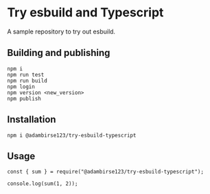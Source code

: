 # Try esbuild and Typescript

A sample repository to try out esbuild.

## Building and publishing

    npm i
    npm run test
    npm run build
    npm login
    npm version <new_version>
    npm publish

## Installation

    npm i @adambirse123/try-esbuild-typescript

## Usage

```
const { sum } = require("@adambirse123/try-esbuild-typescript");

console.log(sum(1, 2));

```
